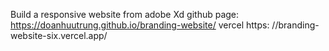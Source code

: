 Build a responsive website from adobe Xd
github page: https://doanhuutrung.github.io/branding-website/
vercel https: //branding-website-six.vercel.app/
